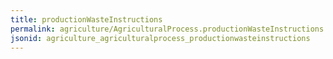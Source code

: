 ```yaml
---
title: productionWasteInstructions
permalink: agriculture/AgriculturalProcess.productionWasteInstructions.html
jsonid: agriculture_agriculturalprocess_productionwasteinstructions
---
```

